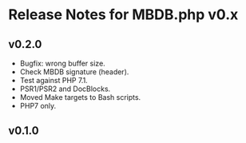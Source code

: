 # Release Notes for MBDB.php v0.x

## v0.2.0

- Bugfix: wrong buffer size.
- Check MBDB signature (header).
- Test against PHP 7.1.
- PSR1/PSR2 and DocBlocks.
- Moved Make targets to Bash scripts.
- PHP7 only.

## v0.1.0
